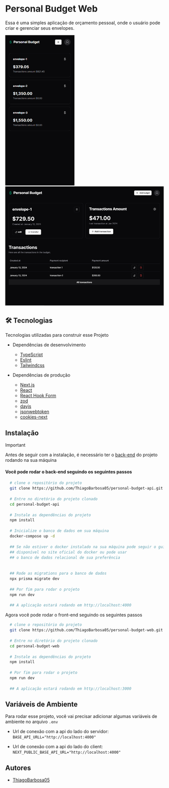 # Personal Budget Web

Essa é uma simples aplicação de orçamento pessoal, onde o usuário pode criar e gerenciar seus envelopes.

<div>
<img width="220px" src="./public/mobile.png" />
<img width="620px" src="./public/desktop-cover.png" /> 
</div>

## 🛠 Tecnologias

Tecnologias utilizadas para construir esse Projeto

  + Dependências de desenvolvimento

      - [TypeScript](https://www.typescriptlang.org/)
      - [Eslint](https://eslint.org/)
      - [Tailwindcss](https://tailwindcss.com/docs/installation)
   
  + Dependências de produção

      - [Next.js](https://nextjs.org/)
      - [React](https://react.dev/)
      - [React Hook Form](https://react-hook-form.com/)
      - [zod](https://zod.dev/)
      - [dayjs](https://day.js.org/)
      - [jsonwebtoken](https://www.npmjs.com/package/jsonwebtoken)
      - [cookies-next](https://www.npmjs.com/package/cookies-next)
          
## Instalação

> [!IMPORTANT]
> Antes de seguir com a instalação, é necessário ter o [back-end](https://github.com/ThiagoBarbosa05/personal-budget-api) do projeto rodando na sua máquina


#### Você pode rodar o back-end seguindo os seguintes passos

```bash
  # clone o repositório do projeto
  git clone https://github.com/ThiagoBarbosa05/personal-budget-api.git

  # Entre no diretório do projeto clonado
  cd personal-budget-api

  # Instale as dependências do projeto
  npm install

  # Inicialize o banco de dados em sua máquina
  docker-compose up -d

  ## Se não estiver o docker instalado na sua máquina pode seguir o guia de instalação
  ## disponível no site oficial do docker ou pode usar 
  ## o banco de dados relacional de sua preferência


  ## Rode as migrations para o banco de dados
  npx prisma migrate dev

  ## Por fim para rodar o projeto
  npm run dev

  ## A aplicação estará rodando em http://localhost:4000
```

Agora você pode rodar o front-end seguindo os seguintes passos

```bash
  # clone o repositório do projeto
  git clone https://github.com/ThiagoBarbosa05/personal-budget-web.git

  # Entre no diretório do projeto clonado
  cd personal-budget-web

  # Instale as dependências do projeto
  npm install

  # Por fim para rodar o projeto
  npm run dev

  ## A aplicação estará rodando em http://localhost:3000
```


    
## Variáveis de Ambiente

Para rodar esse projeto, você vai precisar adicionar algumas variáveis de ambiente no arquivo `.env`

+ Url de conexão com a api do lado do servidor: `BASE_API_URLL="http://localhost:4000"`

+ Url de conexão com a api do lado do client: `NEXT_PUBLIC_BASE_API_URL="http://localhost:4000"`


## Autores

- [ThiagoBarbosa05](https://github.com/ThiagoBarbosa05)


